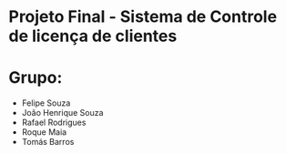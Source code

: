 <h1>Projeto Final - Sistema de Controle de licença de clientes</h1>

<h1>Grupo:</h1>
<ul>
  <li>Felipe Souza</li>
  <li>João Henrique Souza</li>
  <li>Rafael Rodrigues</li>
  <li>Roque Maia</li>
  <li>Tomás Barros</li>
</ul>
